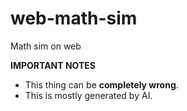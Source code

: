 # web-math-sim
Math sim on web

**IMPORTANT NOTES**
- This thing can be **completely wrong**.
- This is mostly generated by AI.
